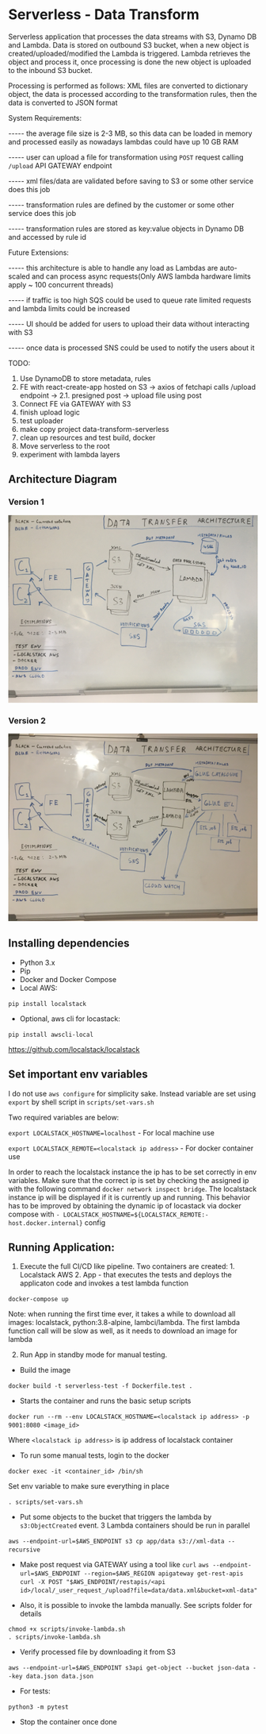 # Serverless - Data Transform

Serverless application that processes the data streams with S3, Dynamo DB and Lambda.
Data is stored on outbound S3 bucket, when a new object is created/uploaded/modified the Lambda is triggered. Lambda retrieves the object and process it, once processing is done the new object is uploaded to the inbound S3 bucket.

Processing is performed as follows:
XML files are converted to dictionary object, the data is processed according to the transformation rules, then the data is converted to JSON format

System Requirements:

----- the average file size is 2-3 MB, so this data can be loaded in memory and processed easily as nowadays lambdas could have up 10 GB RAM

----- user can upload a file for transformation using `POST` request calling `/upload` API GATEWAY endpoint

----- xml files/data are validated before saving to S3 or some other service does this job

----- transformation rules are defined by the customer or some other service does this job

----- transformation rules are stored as key:value objects in Dynamo DB and accessed by rule id

Future Extensions:

----- this architecture is able to handle any load as Lambdas are auto-scaled and can process async requests(Only AWS lambda hardware limits apply ~ 100 concurrent threads)

----- if traffic is too high SQS could be used to queue rate limited requests and lambda limits could be increased

----- UI should be added for users to upload their data without interacting with S3

----- once data is processed SNS could be used to notify the users about it

TODO:

1. Use DynamoDB to store metadata, rules
2. FE with react-create-app hosted on S3  -> axios of fetchapi calls /upload endpoint ->
2.1. presigned post -> upload file using post
3. Connect FE via GATEWAY with S3
4. finish upload logic
5. test uploader
6. make copy project data-transform-serverless
7. clean up resources and test build, docker
8. Move serverless to the root
9. experiment with lambda layers

## Architecture Diagram
### Version 1
![Architecture](images/DATA-TRANSFER.JPG)
### Version 2
![Architecture V2](images/DATA-TRANSFER-V2.JPG)
## Installing dependencies
- Python 3.x
- Pip
- Docker and Docker Compose
- Local AWS:

`pip install localstack`
- Optional, aws cli for locastack:

`pip install awscli-local`

https://github.com/localstack/localstack

## Set important env variables
I do not use `aws configure` for simplicity sake. Instead variable are set using `export` by shell script in `scripts/set-vars.sh`

Two required variables are below:

`export LOCALSTACK_HOSTNAME=localhost`  - For local machine use

`export LOCALSTACK_REMOTE=<localstack ip address>`   - For docker container use

In order to reach the localstack instance the ip has to be set correctly in env variables.
Make sure that the correct ip is set by checking the assigned ip with the following command `docker network inspect bridge`. The localstack instance ip will be displayed if it is currently up and running. This behavior has to be improved by obtaining the dynamic ip of locastack via docker compose with `- LOCALSTACK_HOSTNAME=${LOCALSTACK_REMOTE:-host.docker.internal}` config

## Running Application:
1. Execute the full CI/CD like pipeline. Two containers are created: 1. Localstack AWS 2. App - that executes the tests and deploys the applicaton code and invokes a test lambda function

`docker-compose up`

Note: when running the first time ever, it takes a while to download all images: localstack, python:3.8-alpine, lambci/lambda. The first lambda function call will be slow as well, as it needs to download an image for lambda

2. Run App in standby mode for manual testing.
- Build the image

`docker build -t serverless-test -f Dockerfile.test .`
- Starts the container and runs the basic setup scripts

`docker run --rm --env LOCALSTACK_HOSTNAME=<localstack ip address> -p 9001:8080 <image_id>`

Where `<localstack ip address>` is ip address of localstack container
- To run some manual tests, login to the docker

`docker exec -it <container_id> /bin/sh`

Set env variable to make sure everything in place

`. scripts/set-vars.sh`

- Put some objects to the bucket that triggers the lambda by `s3:ObjectCreated` event. 3 Lambda containers should be run in parallel

`aws --endpoint-url=$AWS_ENDPOINT s3 cp app/data s3://xml-data --recursive`

- Make post request via GATEWAY using a tool like `curl`
<api id> `aws --endpoint-url=$AWS_ENDPOINT --region=$AWS_REGION apigateway get-rest-apis`
`curl -X POST "$AWS_ENDPOINT/restapis/<api id>/local/_user_request_/upload?file=data/data.xml&bucket=xml-data"`

- Also, it is possible to invoke the lambda manually. See scripts folder for details
```
chmod +x scripts/invoke-lambda.sh
. scripts/invoke-lambda.sh
```
- Verify processed file by downloading it from S3

`aws --endpoint-url=$AWS_ENDPOINT s3api get-object --bucket json-data --key data.json data.json`

- For tests:

`python3 -m pytest`
- Stop the container once done
